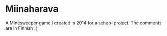 # Miinaharava
A Minesweeper game I created in 2014 for a school project.
The comments are in Finnish :(
